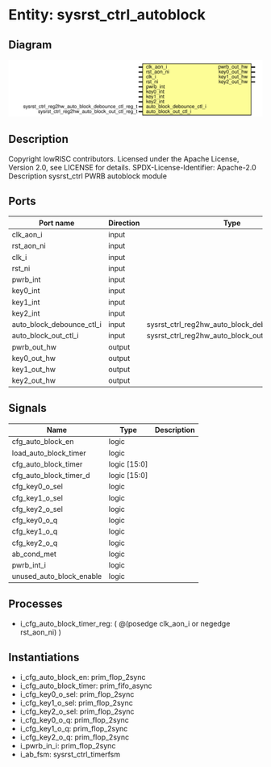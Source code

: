 # Entity: sysrst_ctrl_autoblock

## Diagram

![Diagram](sysrst_ctrl_autoblock.svg "Diagram")
## Description

Copyright lowRISC contributors.
 Licensed under the Apache License, Version 2.0, see LICENSE for details.
 SPDX-License-Identifier: Apache-2.0
 Description sysrst_ctrl PWRB autoblock module
 
## Ports

| Port name                 | Direction | Type                                             | Description |
| ------------------------- | --------- | ------------------------------------------------ | ----------- |
| clk_aon_i                 | input     |                                                  |             |
| rst_aon_ni                | input     |                                                  |             |
| clk_i                     | input     |                                                  |             |
| rst_ni                    | input     |                                                  |             |
| pwrb_int                  | input     |                                                  |             |
| key0_int                  | input     |                                                  |             |
| key1_int                  | input     |                                                  |             |
| key2_int                  | input     |                                                  |             |
| auto_block_debounce_ctl_i | input     | sysrst_ctrl_reg2hw_auto_block_debounce_ctl_reg_t |             |
| auto_block_out_ctl_i      | input     | sysrst_ctrl_reg2hw_auto_block_out_ctl_reg_t      |             |
| pwrb_out_hw               | output    |                                                  |             |
| key0_out_hw               | output    |                                                  |             |
| key1_out_hw               | output    |                                                  |             |
| key2_out_hw               | output    |                                                  |             |
## Signals

| Name                     | Type         | Description |
| ------------------------ | ------------ | ----------- |
| cfg_auto_block_en        | logic        |             |
| load_auto_block_timer    | logic        |             |
| cfg_auto_block_timer     | logic [15:0] |             |
| cfg_auto_block_timer_d   | logic [15:0] |             |
| cfg_key0_o_sel           | logic        |             |
| cfg_key1_o_sel           | logic        |             |
| cfg_key2_o_sel           | logic        |             |
| cfg_key0_o_q             | logic        |             |
| cfg_key1_o_q             | logic        |             |
| cfg_key2_o_q             | logic        |             |
| ab_cond_met              | logic        |             |
| pwrb_int_i               | logic        |             |
| unused_auto_block_enable | logic        |             |
## Processes
- i_cfg_auto_block_timer_reg: ( @(posedge clk_aon_i or negedge rst_aon_ni) )
## Instantiations

- i_cfg_auto_block_en: prim_flop_2sync
- i_cfg_auto_block_timer: prim_fifo_async
- i_cfg_key0_o_sel: prim_flop_2sync
- i_cfg_key1_o_sel: prim_flop_2sync
- i_cfg_key2_o_sel: prim_flop_2sync
- i_cfg_key0_o_q: prim_flop_2sync
- i_cfg_key1_o_q: prim_flop_2sync
- i_cfg_key2_o_q: prim_flop_2sync
- i_pwrb_in_i: prim_flop_2sync
- i_ab_fsm: sysrst_ctrl_timerfsm
